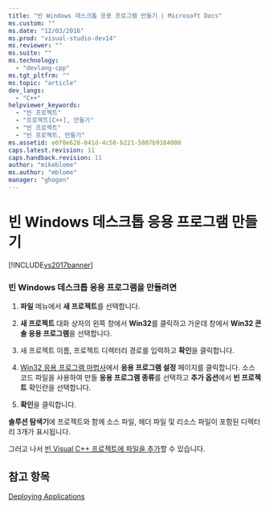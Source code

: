 ```yaml
---
title: "빈 Windows 데스크톱 응용 프로그램 만들기 | Microsoft Docs"
ms.custom: ""
ms.date: "12/03/2016"
ms.prod: "visual-studio-dev14"
ms.reviewer: ""
ms.suite: ""
ms.technology: 
  - "devlang-cpp"
ms.tgt_pltfrm: ""
ms.topic: "article"
dev_langs: 
  - "C++"
helpviewer_keywords: 
  - "빈 프로젝트"
  - "프로젝트[C++], 만들기"
  - "빈 프로젝트"
  - "빈 프로젝트, 만들기"
ms.assetid: e0f0e628-041d-4c50-b221-5807b9184000
caps.latest.revision: 11
caps.handback.revision: 11
author: "mikeblome"
ms.author: "mblome"
manager: "ghogen"
---
```

# 빈 Windows 데스크톱 응용 프로그램 만들기
[!INCLUDE[vs2017banner](../assembler/inline/includes/vs2017banner.md)]

### 빈 Windows 데스크톱 응용 프로그램을 만들려면  
  
1.  **파일** 메뉴에서 **새 프로젝트**를 선택합니다.  
  
2.  **새 프로젝트** 대화 상자의 왼쪽 창에서 **Win32**를 클릭하고 가운데 창에서 **Win32 콘솔 응용 프로그램**을 선택합니다.  
  
3.  새 프로젝트 이름, 프로젝트 디렉터리 경로를 입력하고 **확인**을 클릭합니다.  
  
4.  [Win32 응용 프로그램 마법사](../windows/win32-application-wizard.md)에서 **응용 프로그램 설정** 페이지를 클릭합니다. 소스 코드 파일을 사용하여 만들 **응용 프로그램 종류**를 선택하고 **추가 옵션**에서 **빈 프로젝트** 확인란을 선택합니다.  
  
5.  **확인**을 클릭합니다.  
  
 **솔루션 탐색기**에 프로젝트와 함께 소스 파일, 헤더 파일 및 리소스 파일이 포함된 디렉터리 3개가 표시됩니다.  
  
 그러고 나서 [빈 Visual C\+\+ 프로젝트에 파일을 추가](../windows/adding-files-to-an-empty-win32-applications.md)할 수 있습니다.  
  
## 참고 항목  
 [Deploying Applications](http://msdn.microsoft.com/ko-kr/4ff8881d-0daf-47e7-bfe7-774c625031b4)